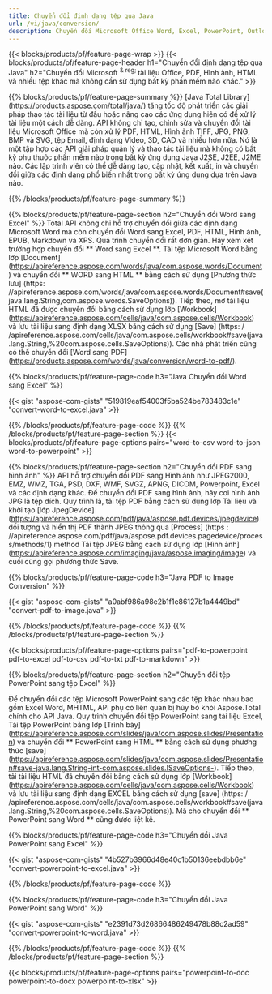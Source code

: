 ```yaml
---
title: Chuyển đổi định dạng tệp qua Java 
url: /vi/java/conversion/
description: Chuyển đổi Microsoft Office Word, Excel, PowerPoint, Outlook, PDF, HTML, Hình ảnh 3D, Sơ đồ, Định dạng Video và các định dạng khác chỉ với vài dòng mã Java.
---
```


{{< blocks/products/pf/feature-page-wrap >}}
{{< blocks/products/pf/feature-page-header h1="Chuyển đổi định dạng tệp qua Java" h2="Chuyển đổi Microsoft <sup> & reg; </sup> tài liệu Office, PDF, Hình ảnh, HTML và nhiều tệp khác mà không cần sử dụng bất kỳ phần mềm nào khác." >}}

{{% blocks/products/pf/feature-page-summary %}}
[Java Total Library] (https://products.aspose.com/total/java/) tăng tốc độ phát triển các giải pháp thao tác tài liệu từ đầu hoặc nâng cao các ứng dụng hiện có để xử lý tài liệu một cách dễ dàng. API không chỉ tạo, chỉnh sửa và chuyển đổi tài liệu Microsoft Office mà còn xử lý PDF, HTML, Hình ảnh TIFF, JPG, PNG, BMP và SVG, tệp Email, định dạng Video, 3D, CAD và nhiều hơn nữa. Nó là một tập hợp các API giải pháp quản lý và thao tác tài liệu mà không có bất kỳ phụ thuộc phần mềm nào trong bất kỳ ứng dụng Java J2SE, J2EE, J2ME nào. Các lập trình viên có thể dễ dàng tạo, cập nhật, kết xuất, in và chuyển đổi giữa các định dạng phổ biến nhất trong bất kỳ ứng dụng dựa trên Java nào.

{{% /blocks/products/pf/feature-page-summary  %}}

{{% blocks/products/pf/feature-page-section  h2="Chuyển đổi Word sang Excel" %}}
Total API không chỉ hỗ trợ chuyển đổi giữa các định dạng Microsoft Word mà còn chuyển đổi Word sang Excel, PDF, HTML, Hình ảnh, EPUB, Markdown và XPS. Quá trình chuyển đổi rất đơn giản. Hãy xem xét trường hợp chuyển đổi ** Word sang Excel **. Tải tệp Microsoft Word bằng lớp [Document] (https://apireference.aspose.com/words/java/com.aspose.words/Document) và chuyển đổi ** WORD sang HTML ** bằng cách sử dụng [Phương thức lưu] (https: //apireference.aspose.com/words/java/com.aspose.words/Document#save(java.lang.String,com.aspose.words.SaveOptions)). Tiếp theo, mở tài liệu HTML đã được chuyển đổi bằng cách sử dụng lớp [Workbook] (https://apireference.aspose.com/cells/java/com.aspose.cells/Workbook) và lưu tài liệu sang định dạng XLSX bằng cách sử dụng [Save] (https: / /apireference.aspose.com/cells/java/com.aspose.cells/workbook#save(java.lang.String,%20com.aspose.cells.SaveOptions)).
 Các nhà phát triển cũng có thể chuyển đổi [Word sang PDF] (https://products.aspose.com/words/java/conversion/word-to-pdf/).


{{% blocks/products/pf/feature-page-code h3="Java Chuyển đổi Word sang Excel" %}}

{{< gist "aspose-com-gists" "519819eaf54003f5ba524be783483c1e" "convert-word-to-excel.java" >}}

{{% /blocks/products/pf/feature-page-code  %}}
{{% /blocks/products/pf/feature-page-section %}}
{{< blocks/products/pf/feature-page-options pairs="word-to-csv word-to-json word-to-powerpoint" >}}


{{% blocks/products/pf/feature-page-section  h2="Chuyển đổi PDF sang hình ảnh" %}}
API hỗ trợ chuyển đổi PDF sang Hình ảnh như JPEG2000, EMZ, WMZ, TGA, PSD, DXF, WMF, SVGZ, APNG, DICOM, Powerpoint, Excel và các định dạng khác. Để chuyển đổi PDF sang hình ảnh, hãy coi hình ảnh JPG là tệp đích. Quy trình là, tải tệp PDF bằng cách sử dụng lớp Tài liệu và khởi tạo [lớp JpegDevice] (https://apireference.aspose.com/pdf/java/aspose.pdf.devices/jpegdevice) đối tượng và hiển thị PDF thành JPEG thông qua [Process] (https : //apireference.aspose.com/pdf/java/aspose.pdf.devices.pagedevice/process/methods/1) method
Tải tệp JPEG bằng cách sử dụng lớp [Hình ảnh] (https://apireference.aspose.com/imaging/java/aspose.imaging/image) và cuối cùng gọi phương thức Save.

{{% blocks/products/pf/feature-page-code h3="Java PDF to Image Conversion" %}}

{{< gist "aspose-com-gists" "a0abf986a98e2b1f1e86127b1a4449bd" "convert-pdf-to-image.java" >}}


{{% /blocks/products/pf/feature-page-code  %}}
{{% /blocks/products/pf/feature-page-section %}}

{{< blocks/products/pf/feature-page-options pairs="pdf-to-powerpoint pdf-to-excel pdf-to-csv pdf-to-txt pdf-to-markdown" >}}

{{% blocks/products/pf/feature-page-section  h2="Chuyển đổi tệp PowerPoint sang tệp Excel" %}}

Để chuyển đổi các tệp Microsoft PowerPoint sang các tệp khác nhau bao gồm Excel Word, MHTML, API phụ có liên quan bị hủy bỏ khỏi Aspose.Total chính cho API Java. Quy trình chuyển đổi tệp PowerPoint sang tài liệu Excel, Tải tệp PowerPoint bằng lớp [Trình bày] (https://apireference.aspose.com/slides/java/com.aspose.slides/Presentation) và chuyển đổi ** PowerPoint sang HTML ** bằng cách sử dụng phương thức [save] (https://apireference.aspose.com/slides/java/com.aspose.slides/Presentation#save-java.lang.String-int-com.aspose.slides.ISaveOptions-). Tiếp theo, tải tài liệu HTML đã chuyển đổi bằng cách sử dụng lớp [Workbook] (https://apireference.aspose.com/cells/java/com.aspose.cells/Workbook) và lưu tài liệu sang định dạng EXCEL bằng cách sử dụng [save] (https: / /apireference.aspose.com/cells/java/com.aspose.cells/workbook#save(java.lang.String,%20com.aspose.cells.SaveOptions)). Mã cho chuyển đổi ** PowerPoint sang Word ** cũng được liệt kê.

{{% blocks/products/pf/feature-page-code h3="Chuyển đổi Java PowerPoint sang Excel" %}}

{{< gist "aspose-com-gists" "4b527b3966d48e40c1b50136eebdbb6e" "convert-powerpoint-to-excel.java" >}}

{{% /blocks/products/pf/feature-page-code %}}

{{% blocks/products/pf/feature-page-code h3="Chuyển đổi Java PowerPoint sang Word" %}}

{{< gist "aspose-com-gists" "e2391d73d26866486249478b88c2ad59" "convert-powerpoint-to-word.java" >}}

{{% /blocks/products/pf/feature-page-code %}}
{{% /blocks/products/pf/feature-page-section %}}

{{< blocks/products/pf/feature-page-options pairs="powerpoint-to-doc powerpoint-to-docx powerpoint-to-xlsx" >}}